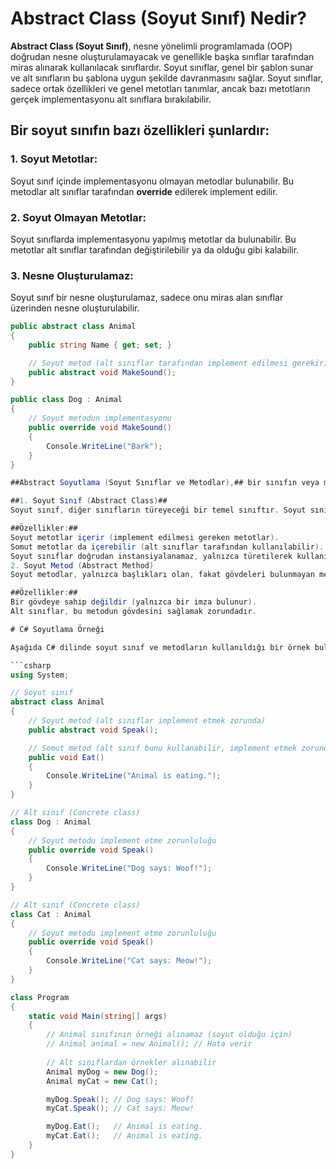 # Abstract Class (Soyut Sınıf) Nedir?

**Abstract Class (Soyut Sınıf)**, nesne yönelimli programlamada (OOP) doğrudan nesne oluşturulamayacak ve genellikle başka sınıflar tarafından miras alınarak kullanılacak sınıflardır. Soyut sınıflar, genel bir şablon sunar ve alt sınıfların bu şablona uygun şekilde davranmasını sağlar. Soyut sınıflar, sadece ortak özellikleri ve genel metotları tanımlar, ancak bazı metotların gerçek implementasyonu alt sınıflara bırakılabilir.

## Bir soyut sınıfın bazı özellikleri şunlardır:

### 1. Soyut Metotlar:
Soyut sınıf içinde implementasyonu olmayan metodlar bulunabilir. Bu metodlar alt sınıflar tarafından **override** edilerek implement edilir.

### 2. Soyut Olmayan Metotlar:
Soyut sınıflarda implementasyonu yapılmış metotlar da bulunabilir. Bu metotlar alt sınıflar tarafından değiştirilebilir ya da olduğu gibi kalabilir.

### 3. Nesne Oluşturulamaz:
Soyut sınıf bir nesne oluşturulamaz, sadece onu miras alan sınıflar üzerinden nesne oluşturulabilir.

```csharp
public abstract class Animal
{
    public string Name { get; set; }

    // Soyut metod (alt sınıflar tarafından implement edilmesi gerekir)
    public abstract void MakeSound();
}

public class Dog : Animal
{
    // Soyut metodun implementasyonu
    public override void MakeSound()
    {
        Console.WriteLine("Bark");
    }
}

##Abstract Soyutlama (Soyut Sınıflar ve Metodlar),## bir sınıfın veya metodun sadece temel yapısının tanımlandığı, ancak belirli bir işlem veya davranışın detaylarının alt sınıflara bırakıldığı bir kavramdır. Soyutlama, karmaşık sistemlerin daha basit ve anlaşılır hale getirilmesini sağlar. Soyut sınıf ve soyut metod kavramlarını anlamak için, aşağıdaki özellikleri ve mantığı inceleyebiliriz:

##1. Soyut Sınıf (Abstract Class)##
Soyut sınıf, diğer sınıfların türeyeceği bir temel sınıftır. Soyut sınıflar doğrudan örneklendirilemez (instance oluşturulamaz), sadece türemek amacıyla kullanılır. Soyut sınıf, hem somut (concrete) hem de soyut (abstract) metodlar içerebilir.

##Özellikler:##
Soyut metotlar içerir (implement edilmesi gereken metotlar).
Somut metotlar da içerebilir (alt sınıflar tarafından kullanılabilir).
Soyut sınıflar doğrudan instansiyalanamaz, yalnızca türetilerek kullanılabilir.
2. Soyut Metod (Abstract Method)
Soyut metodlar, yalnızca başlıkları olan, fakat gövdeleri bulunmayan metotlardır. Bu metotlar, alt sınıflar tarafından implement edilmek zorundadır. Soyut metodlar soyut sınıflar içinde tanımlanır.

##Özellikler:##
Bir gövdeye sahip değildir (yalnızca bir imza bulunur).
Alt sınıflar, bu metodun gövdesini sağlamak zorundadır.

# C# Soyutlama Örneği

Aşağıda C# dilinde soyut sınıf ve metodların kullanıldığı bir örnek bulunmaktadır:

```csharp
using System;

// Soyut sınıf
abstract class Animal
{
    // Soyut metod (alt sınıflar implement etmek zorunda)
    public abstract void Speak();

    // Somut metod (alt sınıf bunu kullanabilir, implement etmek zorunda değildir)
    public void Eat()
    {
        Console.WriteLine("Animal is eating.");
    }
}

// Alt sınıf (Concrete class)
class Dog : Animal
{
    // Soyut metodu implement etme zorunluluğu
    public override void Speak()
    {
        Console.WriteLine("Dog says: Woof!");
    }
}

// Alt sınıf (Concrete class)
class Cat : Animal
{
    // Soyut metodu implement etme zorunluluğu
    public override void Speak()
    {
        Console.WriteLine("Cat says: Meow!");
    }
}

class Program
{
    static void Main(string[] args)
    {
        // Animal sınıfının örneği alınamaz (soyut olduğu için)
        // Animal animal = new Animal(); // Hata verir
        
        // Alt sınıflardan örnekler alınabilir
        Animal myDog = new Dog();
        Animal myCat = new Cat();

        myDog.Speak(); // Dog says: Woof!
        myCat.Speak(); // Cat says: Meow!

        myDog.Eat();   // Animal is eating.
        myCat.Eat();   // Animal is eating.
    }
}

